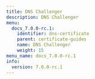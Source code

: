 ```yaml
---
title: DNS Challenger
description: DNS Challenger
menu:
  docs_7.0.0-rc.1:
    identifier: dns-certificate
    parent: certificate-guides
    name: DNS Challenger
    weight: 15
menu_name: docs_7.0.0-rc.1
info:
  version: 7.0.0-rc.1
---
```


